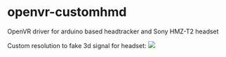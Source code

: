 # openvr-customhmd
OpenVR driver for arduino based headtracker and Sony HMZ-T2 headset


Custom resolution to fake 3d signal for headset:
<img src="https://github.com/sencercoltu/openvr-customhmd/blob/master/driver_customhmd/CustomResolution.png">
